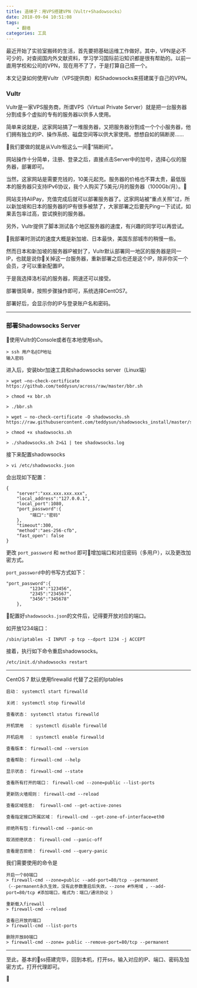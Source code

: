 ```yaml
---
title: 造梯子：用VPS搭建VPN（Vultr+Shadowsocks）
date: 2018-09-04 10:51:08
tags:
	- 翻墙
categories: 工具
---
```


最近开始了实验室搬砖的生活，首先要把基础运维工作做好。其中，VPN是必不可少的，对查阅国内外文献资料，学习学习国际前沿知识都是很有帮助的。以前一直用学校和公司的VPN，现在用不了了，于是打算自己搭一个。

本文记录如何使用Vultr（VPS提供商）和Shadowsocks来搭建属于自己的VPN。

<!--- more --->

### Vultr

Vultr是一家VPS服务商，所谓VPS（Virtual Private Server）就是把一台服务器分割成多个虚拟的专有的服务器以供多人使用。

简单来说就是，这家网站搞了一堆服务器，又把服务器分割成一个个小服务器，他们拥有独立的IP、操作系统、磁盘空间等以供大家使用。想想自如的隔断房......

我们要做的就是从Vultr租这么一间“隔断间”。

网站操作十分简单，注册、登录之后，直接点击Server中的加号，选择心仪的服务器，部署即可。

当然，这家网站是需要充钱的，10美元起充。服务器的价格也不算太贵，最低版本的服务器只支持IPv6协议，我个人购买了5美元/月的服务器（1000Gb/月）。

网站支持AliPay，充值完成后就可以部署服务器了。这家网站被“重点关照”过，所以新加坡和日本的服务器的IP有很多被禁了，大家部署之后要先Ping一下试试，如果丢包率过高，尝试换别的服务器。

另外，Vultr提供了脚本测试各个地区服务器的速度，有兴趣的同学可以再尝试。

我部署时测试的速度大概是新加坡、日本最快，美国东部城市的稍慢一些。

然而日本和新加坡的服务器IP被封了，Vultr默认部署同一地区的服务器是同一IP，也就是说你关掉这一台服务器，重新部署之后也还是这个IP，除非你买一个会员，才可以重新配置IP。

于是我选择洛杉矶的服务器，网速还可以接受。

部署很简单，按照步骤操作即可，系统选择CentOS7。

部署好后，会显示你的IP与登录账户名和密码。

---
### 部署Shadowsocks Server

使用Vultr的Console或者在本地使用ssh。

```
> ssh 用户名@IP地址
输入密码
```

进入后，安装bbr加速工具和shadowsocks server（Linux端）

```
> wget –no-check-certificate https://github.com/teddysun/across/raw/master/bbr.sh

> chmod +x bbr.sh

> ./bbr.sh

> wget — no-check-certificate -O shadowsocks.sh https://raw.githubusercontent.com/teddysun/shadowsocks_install/master/shadowsocks.sh

> chmod +x shadowsocks.sh

> ./shadowsocks.sh 2>&1 | tee shadowsocks.log
```

接下来配置shadowsocks

```
> vi /etc/shadowsocks.json
```

会出现如下配置：

```
{
    "server":"xxx.xxx.xxx.xxx",
    "local_address":"127.0.0.1",
    "local_port":1080,
    "port_password":{
         "端口":"密码"
    },
    "timeout":300,
    "method":"aes-256-cfb",
    "fast_open": false
}
```

更改 `port_password` 和 `method` 即可增加端口和对应密码（多用户），以及更改加密方式。

`port_password`中的书写方式如下：

```
"port_password":{
         "1234":"123456",
         "2345":"234567",
         "3456":"345678"
    },
```

配置好`shadowsocks.json`的文件后，记得要开放对应的端口。

如开放1234端口：

```
/sbin/iptables -I INPUT -p tcp --dport 1234 -j ACCEPT
```

接着，执行如下命令重启shadowsocks。

```
/etc/init.d/shadowsocks restart
```

---

CentOS 7 默认使用firewalld 代替了之前的Iptables

```
启动： systemctl start firewalld

关闭： systemctl stop firewalld

查看状态： systemctl status firewalld 

开机禁用  ： systemctl disable firewalld

开机启用  ： systemctl enable firewalld

查看版本： firewall-cmd --version

查看帮助： firewall-cmd --help

显示状态： firewall-cmd --state

查看所有打开的端口： firewall-cmd --zone=public --list-ports

更新防火墙规则： firewall-cmd --reload

查看区域信息:  firewall-cmd --get-active-zones

查看指定接口所属区域： firewall-cmd --get-zone-of-interface=eth0

拒绝所有包：firewall-cmd --panic-on

取消拒绝状态： firewall-cmd --panic-off

查看是否拒绝： firewall-cmd --query-panic
```

我们需要使用的命令是 

```
开启一个80端口
> firewall-cmd --zone=public --add-port=80/tcp --permanent    
（--permanent永久生效，没有此参数重启后失效，--zone #作用域 ，--add-port=80/tcp #添加端口，格式为：端口/通讯协议 ）

重新载入firewall
> firewall-cmd --reload

查看已开放的端口
> firewall-cmd --list-ports

删除开放80端口
> firewall-cmd --zone= public --remove-port=80/tcp --permanent
```

---

至此，基本的ss搭建完毕，回到本机，打开ss，输入对应的IP、端口、密码及加密方式，打开代理即可。





